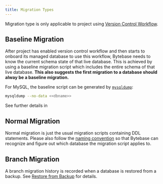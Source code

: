```yaml
---
title: Migration Types
---
```


<hint-block type="info">

Migration type is only applicable to project using <a href="/docs/features/version-control">Version Control Workflow</a>.

</hint-block>

## Baseline Migration

After project has enabled version control workflow and then starts to onboard its managed database to use this workflow, Bytebase needs to know the current schema state of that live database. This is achieved by using a baseline migration script which includes the entire schema of that live database. **This also suggests the first migration to a database should alway be a baseline migration.**

For MySQL, the baseline script can be generated by [`mysqldump`](https://dev.mysql.com/doc/refman/8.0/en/mysqldump.html#option_mysqldump_no-data):

```bash
mysqldump --no-data <<dbname>>
```

See further details in

<doc-link-block url="/docs/accelerator/vcs-integration/create-the-first-baseline-migration" title="Create the first baseline migration"></doc-link-block>

## Normal Migration

Normal migration is just the usual migration scripts containing DDL statements. Please also follow the [naming convention](/docs/accelerator/vcs-integration/name-and-organize-schema-files) so that Bytebase can recognize and figure out which database the migration script applies to.

## Branch Migration

A branch migration history is recorded when a database is restored from a backup. See [Restore from Backup](/docs/accelerator/backup-restore-database/restore-from-backup#step-4-view-the-restored-database) for details.
